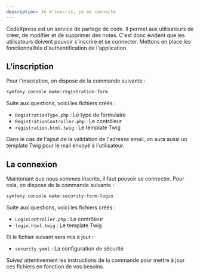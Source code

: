 ```yaml
---
description: Je m'inscris, je me connecte
---
```


CodeXpress est un service de partage de code. Il permet aux utilisateurs de créer, de modifier et de supprimer des notes. C'est donc évident que les utilisateurs doivent pouvoir s'inscrire et se connecter. Mettons en place les fonctionnalités d'authentification de l'application.

## L'inscription

Pour l'inscription, on dispose de la commande suivante :

```bash
symfony console make:registration-form
```

Suite aux questions, voici les fichiers créés :

- `RegistrationType.php` : Le type de formulaire
- `RegistrationController.php` : Le contrôleur
- `registration.html.twig` : Le template Twig

Dans le cas de l'ajout de la validation de l'adresse email, on aura aussi un template Twig pour le mail envoyé à l'utilisateur.

## La connexion

Maintenant que nous sommes inscrits, il faut pouvoir se connecter. Pour cela, on dispose de la commande suivante :

```bash
symfony console make:security:form-login
```

Suite aux questions, voici les fichiers créés :

- `LoginController.php` : Le contrôleur
- `login.html.twig` : Le template Twig

Et le fichier suivant sera mis à jour :

- `security.yaml` : La configuration de sécurité

Suivez attentivement les instructions de la commande pour mettre à jour ces fichiers en fonction de vos besoins.
